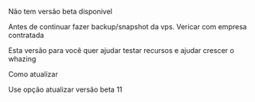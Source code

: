 Não tem versão beta disponivel

Antes de continuar fazer backup/snapshot da vps. Vericar com empresa contratada

Esta versão para você quer ajudar testar recursos e ajudar crescer o whazing

Como atualizar

Use opção atualizar versão beta 11


